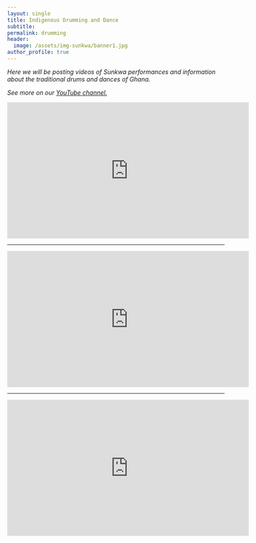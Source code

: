 ```yaml
---
layout: single
title: Indigenous Drumming and Dance
subtitle:
permalink: drumming
header:
  image: /assets/img-sunkwa/banner1.jpg
author_profile: true
---
```


_Here we will be posting videos of Sunkwa performances and information about the traditional drums and dances of Ghana._

_See more on our [YouTube channel.](https://www.youtube.com/channel/UCrA_gaHFaD1LNx4cNcZ2JTQ)_


<iframe width="560" height="315" src="https://www.youtube.com/embed/5Bpypx9EoA0" title="YouTube video player" frameborder="0" allow="accelerometer; autoplay; clipboard-write; encrypted-media; gyroscope; picture-in-picture" allowfullscreen></iframe>

---

<iframe width="560" height="315" src="https://www.youtube.com/embed/v_GzVLsUpro" title="YouTube video player" frameborder="0" allow="accelerometer; autoplay; clipboard-write; encrypted-media; gyroscope; picture-in-picture" allowfullscreen></iframe>

---

<iframe width="560" height="315" src="https://www.youtube.com/embed/blm00-LV1jA" title="YouTube video player" frameborder="0" allow="accelerometer; autoplay; clipboard-write; encrypted-media; gyroscope; picture-in-picture" allowfullscreen></iframe>